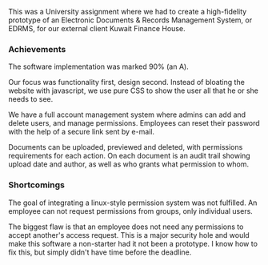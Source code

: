 This was a University assignment where we had to create a high-fidelity prototype of an Electronic Documents & Records Management System, or EDRMS, for our external client Kuwait Finance House. 


### Achievements
The software implementation was marked 90% (an A).

Our focus was functionality first, design second. Instead of bloating the website with javascript, we use pure CSS to show the user all that he or she needs to see.

We have a full account management system where admins can add and delete users, and manage permissions. Employees can reset their password with the help of a secure link sent by e-mail.

Documents can be uploaded, previewed and deleted, with permissions requirements for each action. On each document is an audit trail showing upload date and author, as well as who grants what permission to whom.

### Shortcomings
The goal of integrating a linux-style permission system was not fulfilled. An employee can not request permissions from groups, only individual users.

The biggest flaw is that an employee does not need any permissions to accept another's access request. This is a major security hole and would make this software a non-starter had it not been a prototype. I know how to fix this, but simply didn't have time before the deadline.
